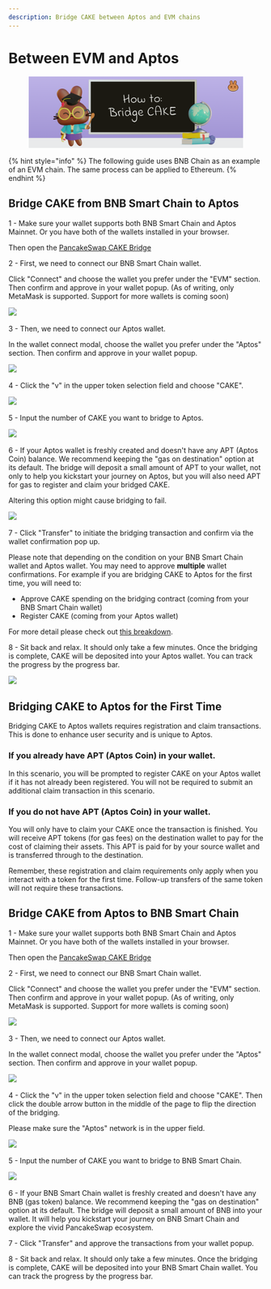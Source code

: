 ```yaml
---
description: Bridge CAKE between Aptos and EVM chains
---
```


# Between EVM and Aptos

<figure><img src="../../.gitbook/assets/image (113).png" alt=""><figcaption></figcaption></figure>

{% hint style="info" %}
The following guide uses BNB Chain as an example of an EVM chain. The same process can be applied to Ethereum.
{% endhint %}

## Bridge CAKE from BNB Smart Chain to Aptos

1 - Make sure your wallet supports both BNB Smart Chain and Aptos Mainnet. Or you have both of the wallets installed in your browser.&#x20;

Then open the [PancakeSwap CAKE Bridge](https://bridge.pancakeswap.finance/)



2 - First, we need to connect our BNB Smart Chain wallet.&#x20;

Click "Connect" and choose the wallet you prefer under the "EVM" section. Then confirm and approve in your wallet popup. (As of writing, only MetaMask is supported. Support for more wallets is coming soon)

![](../../.gitbook/assets/bridging-wallet-connect-modal.png)



3 - Then, we need to connect our Aptos wallet.

In the wallet connect modal, choose the wallet you prefer under the "Aptos" section. Then confirm and approve in your wallet popup.

![](<../../.gitbook/assets/bridging-default-state (2).png>)



4 - Click the "v" in the upper token selection field and choose "CAKE".

![](<../../.gitbook/assets/upper-field (1).png>)



5 - Input the number of CAKE you want to bridge to Aptos.

![](../../.gitbook/assets/bridging-amount-entered.png)



6 - If your Aptos wallet is freshly created and doesn't have any APT (Aptos Coin) balance. We recommend keeping the "gas on destination" option at its default. The bridge will deposit a small amount of APT to your wallet, not only to help you kickstart your journey on Aptos, but you will also need APT for gas to register and claim your bridged CAKE.

Altering this option might cause bridging to fail.

![](../../.gitbook/assets/bridging-gas-on-dest.png)



7 - Click "Transfer" to initiate the bridging transaction and confirm via the wallet confirmation pop up.

Please note that depending on the condition on your BNB Smart Chain wallet and Aptos wallet. You may need to approve **multiple** wallet confirmations. For example if you are bridging CAKE to Aptos for the first time, you will need to:

* Approve CAKE spending on the bridging contract (coming from your BNB Smart Chain wallet)
* Register CAKE (coming from your Aptos wallet)

For more detail please check out [this breakdown](aptos.md#bridging-cake-to-aptos-for-the-first-time).



8 - Sit back and relax. It should only take a few minutes. Once the bridging is complete, CAKE will be deposited into your Aptos wallet. You can track the progress by the progress bar.

![](../../.gitbook/assets/bridging-complete-half.png)



## Bridging CAKE to Aptos for the First Time

Bridging CAKE to Aptos wallets requires registration and claim transactions. This is done to enhance user security and is unique to Aptos.&#x20;

### If you already have APT (Aptos Coin) in your wallet.

In this scenario, you will be prompted to register CAKE on your Aptos wallet if it has not already been registered. You will not be required to submit an additional claim transaction in this scenario.&#x20;

### If you do not have APT (Aptos Coin) in your wallet.

You will only have to claim your CAKE once the transaction is finished. You will receive APT tokens (for gas fees) on the destination wallet to pay for the cost of claiming their assets. This APT is paid for by your source wallet and is transferred through to the destination.

Remember, these registration and claim requirements only apply when you interact with a token for the first time. Follow-up transfers of the same token will not require these transactions.

## Bridge CAKE from Aptos to BNB Smart Chain

1 - Make sure your wallet supports both BNB Smart Chain and Aptos Mainnet. Or you have both of the wallets installed in your browser.&#x20;

Then open the [PancakeSwap CAKE Bridge](https://bridge.pancakeswap.finance/)



2 - First, we need to connect our BNB Smart Chain wallet.&#x20;

Click "Connect" and choose the wallet you prefer under the "EVM" section. Then confirm and approve in your wallet popup. (As of writing, only MetaMask is supported. Support for more wallets is coming soon)

![](<../../.gitbook/assets/bridging-wallet-connect-modal (1).png>)



3 - Then, we need to connect our Aptos wallet.

In the wallet connect modal, choose the wallet you prefer under the "Aptos" section. Then confirm and approve in your wallet popup.

![](<../../.gitbook/assets/bridging-default-state (1).png>)



4 - Click the "v" in the upper token selection field and choose "CAKE". Then click the double arrow button in the middle of the page to flip the direction of the bridging.

Please make sure the "Aptos" network is in the upper field.

![](../../.gitbook/assets/upper-field-aptos.png)



5 - Input the number of CAKE you want to bridge to BNB Smart Chain.

![](../../.gitbook/assets/bridging-aptos-to-bsc-with-amount.png)



6 - If your BNB Smart Chain wallet is freshly created and doesn't have any BNB (gas token) balance. We recommend keeping the "gas on destination" option at its default. The bridge will deposit a small amount of BNB into your wallet. It will help you kickstart your journey on BNB Smart Chain and explore the vivid PancakeSwap ecosystem.



7 - Click "Transfer" and approve the transactions from your wallet popup.



8 - Sit back and relax. It should only take a few minutes. Once the bridging is complete, CAKE will be deposited into your BNB Smart Chain wallet. You can track the progress by the progress bar.

